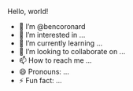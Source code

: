Hello, world!
- 👋 I’m @bencoronard
- 👀 I’m interested in ...
- 🌱 I’m currently learning ...
- 💞️ I’m looking to collaborate on ...
- 📫 How to reach me ...
- 😄 Pronouns: ...
- ⚡ Fun fact: ...

<!---
bencoronard/bencoronard is a ✨ special ✨ repository because its `README.md` (this file) appears on your GitHub profile.
You can click the Preview link to take a look at your changes.
--->
